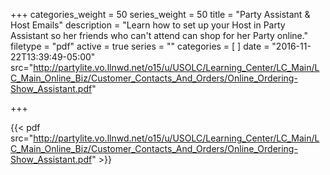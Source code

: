 +++
categories_weight = 50
series_weight = 50
title = "Party Assistant & Host Emails"
description = "Learn how to set up your Host in Party Assistant so her friends who can't attend can shop for her Party online."
filetype = "pdf"
active = true
series = ""
categories = [
]
date = "2016-11-22T13:39:49-05:00"
src="http://partylite.vo.llnwd.net/o15/u/USOLC/Learning_Center/LC_Main/LC_Main_Online_Biz/Customer_Contacts_And_Orders/Online_Ordering-Show_Assistant.pdf"

+++

{{< pdf src="http://partylite.vo.llnwd.net/o15/u/USOLC/Learning_Center/LC_Main/LC_Main_Online_Biz/Customer_Contacts_And_Orders/Online_Ordering-Show_Assistant.pdf" >}}
